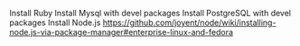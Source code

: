 Install Ruby
Install Mysql with devel packages
Install PostgreSQL with devel packages
Install Node.js https://github.com/joyent/node/wiki/installing-node.js-via-package-manager#enterprise-linux-and-fedora
